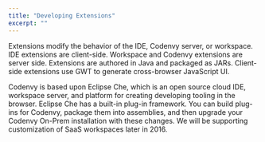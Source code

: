 ```yaml
---
title: "Developing Extensions"
excerpt: ""
---
```

Extensions modify the behavior of the IDE, Codenvy server, or workspace. IDE extensions are client-side. Workspace and Codenvy extensions are server side. Extensions are authored in Java and packaged as JARs. Client-side extensions use GWT to generate cross-browser JavaScript UI.

Codenvy is based upon Eclipse Che, which is an open source cloud IDE, workspace server, and platform for creating developing tooling in the browser. Eclipse Che has a built-in plug-in framework. You can build plug-ins for Codenvy, package them into assemblies, and then upgrade your Codenvy On-Prem installation with these changes.  We will be supporting customization of SaaS workspaces later in 2016.


